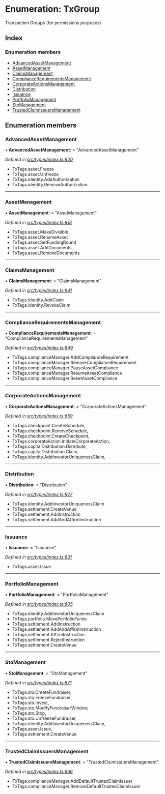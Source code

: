 # Enumeration: TxGroup

Transaction Groups (for permissions purposes)

## Index

### Enumeration members

* [AdvancedAssetManagement](txgroup.md#advancedassetmanagement)
* [AssetManagement](txgroup.md#assetmanagement)
* [ClaimsManagement](txgroup.md#claimsmanagement)
* [ComplianceRequirementsManagement](txgroup.md#compliancerequirementsmanagement)
* [CorporateActionsManagement](txgroup.md#corporateactionsmanagement)
* [Distribution](txgroup.md#distribution)
* [Issuance](txgroup.md#issuance)
* [PortfolioManagement](txgroup.md#portfoliomanagement)
* [StoManagement](txgroup.md#stomanagement)
* [TrustedClaimIssuersManagement](txgroup.md#trustedclaimissuersmanagement)

## Enumeration members

###  AdvancedAssetManagement

• **AdvancedAssetManagement**: = "AdvancedAssetManagement"

*Defined in [src/types/index.ts:820](https://github.com/PolymathNetwork/polymesh-sdk/blob/38ee8078/src/types/index.ts#L820)*

- TxTags.asset.Freeze
- TxTags.asset.Unfreeze
- TxTags.identity.AddAuthorization
- TxTags.identity.RemoveAuthorization

___

###  AssetManagement

• **AssetManagement**: = "AssetManagement"

*Defined in [src/types/index.ts:813](https://github.com/PolymathNetwork/polymesh-sdk/blob/38ee8078/src/types/index.ts#L813)*

- TxTags.asset.MakeDivisible
- TxTags.asset.RenameAsset
- TxTags.asset.SetFundingRound
- TxTags.asset.AddDocuments
- TxTags.asset.RemoveDocuments

___

###  ClaimsManagement

• **ClaimsManagement**: = "ClaimsManagement"

*Defined in [src/types/index.ts:841](https://github.com/PolymathNetwork/polymesh-sdk/blob/38ee8078/src/types/index.ts#L841)*

- TxTags.identity.AddClaim
- TxTags.identity.RevokeClaim

___

###  ComplianceRequirementsManagement

• **ComplianceRequirementsManagement**: = "ComplianceRequirementsManagement"

*Defined in [src/types/index.ts:849](https://github.com/PolymathNetwork/polymesh-sdk/blob/38ee8078/src/types/index.ts#L849)*

- TxTags.complianceManager.AddComplianceRequirement
- TxTags.complianceManager.RemoveComplianceRequirement
- TxTags.complianceManager.PauseAssetCompliance
- TxTags.complianceManager.ResumeAssetCompliance
- TxTags.complianceManager.ResetAssetCompliance

___

###  CorporateActionsManagement

• **CorporateActionsManagement**: = "CorporateActionsManagement"

*Defined in [src/types/index.ts:859](https://github.com/PolymathNetwork/polymesh-sdk/blob/38ee8078/src/types/index.ts#L859)*

- TxTags.checkpoint.CreateSchedule,
- TxTags.checkpoint.RemoveSchedule,
- TxTags.checkpoint.CreateCheckpoint,
- TxTags.corporateAction.InitiateCorporateAction,
- TxTags.capitalDistribution.Distribute,
- TxTags.capitalDistribution.Claim,
- TxTags.identity.AddInvestorUniquenessClaim,

___

###  Distribution

• **Distribution**: = "Distribution"

*Defined in [src/types/index.ts:827](https://github.com/PolymathNetwork/polymesh-sdk/blob/38ee8078/src/types/index.ts#L827)*

- TxTags.identity.AddInvestorUniquenessClaim
- TxTags.settlement.CreateVenue
- TxTags.settlement.AddInstruction
- TxTags.settlement.AddAndAffirmInstruction

___

###  Issuance

• **Issuance**: = "Issuance"

*Defined in [src/types/index.ts:831](https://github.com/PolymathNetwork/polymesh-sdk/blob/38ee8078/src/types/index.ts#L831)*

- TxTags.asset.Issue

___

###  PortfolioManagement

• **PortfolioManagement**: = "PortfolioManagement"

*Defined in [src/types/index.ts:805](https://github.com/PolymathNetwork/polymesh-sdk/blob/38ee8078/src/types/index.ts#L805)*

- TxTags.identity.AddInvestorUniquenessClaim
- TxTags.portfolio.MovePortfolioFunds
- TxTags.settlement.AddInstruction
- TxTags.settlement.AddAndAffirmInstruction
- TxTags.settlement.AffirmInstruction
- TxTags.settlement.RejectInstruction
- TxTags.settlement.CreateVenue

___

###  StoManagement

• **StoManagement**: = "StoManagement"

*Defined in [src/types/index.ts:871](https://github.com/PolymathNetwork/polymesh-sdk/blob/38ee8078/src/types/index.ts#L871)*

- TxTags.sto.CreateFundraiser,
- TxTags.sto.FreezeFundraiser,
- TxTags.sto.Invest,
- TxTags.sto.ModifyFundraiserWindow,
- TxTags.sto.Stop,
- TxTags.sto.UnfreezeFundraiser,
- TxTags.identity.AddInvestorUniquenessClaim,
- TxTags.asset.Issue,
- TxTags.settlement.CreateVenue

___

###  TrustedClaimIssuersManagement

• **TrustedClaimIssuersManagement**: = "TrustedClaimIssuersManagement"

*Defined in [src/types/index.ts:836](https://github.com/PolymathNetwork/polymesh-sdk/blob/38ee8078/src/types/index.ts#L836)*

- TxTags.complianceManager.AddDefaultTrustedClaimIssuer
- TxTags.complianceManager.RemoveDefaultTrustedClaimIssuer
